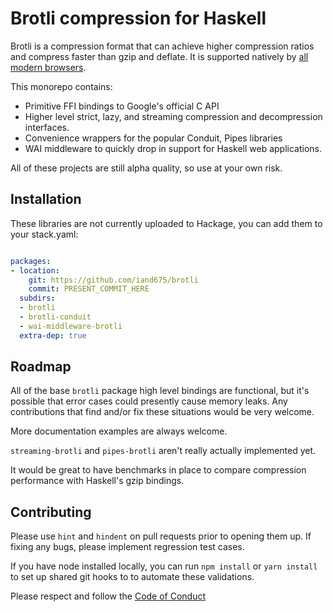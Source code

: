 # Brotli compression for Haskell

Brotli is a compression format that can achieve higher compression
ratios and compress faster than gzip and deflate. It is supported
natively by [all modern browsers](https://caniuse.com/#search=brotli).

This monorepo contains:

- Primitive FFI bindings to Google's official C API
- Higher level strict, lazy, and streaming compression and decompression
  interfaces.
- Convenience wrappers for the popular Conduit, Pipes libraries
- WAI middleware to quickly drop in support for Haskell web
  applications.

All of these projects are still alpha quality, so use at your own risk.

## Installation

These libraries are not currently uploaded to Hackage, you can add them
to your stack.yaml:

``` yaml

packages:
- location:
    git: https://github.com/iand675/brotli
    commit: PRESENT_COMMIT_HERE
  subdirs:
  - brotli
  - brotli-conduit
  - wai-middleware-brotli
  extra-dep: true

```

## Roadmap

All of the base `brotli` package high level bindings are functional, but
it's possible that error cases could presently cause memory leaks.
Any contributions that find and/or fix these situations would be very
welcome.

More documentation examples are always welcome.

`streaming-brotli` and `pipes-brotli` aren't really actually implemented
yet.

It would be great to have benchmarks in place to compare compression
performance with Haskell's gzip bindings.

## Contributing

Please use `hint` and `hindent` on pull requests prior to opening them
up. If fixing any bugs, please implement regression test cases.

If you have node installed locally, you can run `npm install` or `yarn
install` to set up shared git hooks to to automate these validations.

Please respect and follow the [Code of Conduct](docs/CODE_OF_CONDUCT.md)


